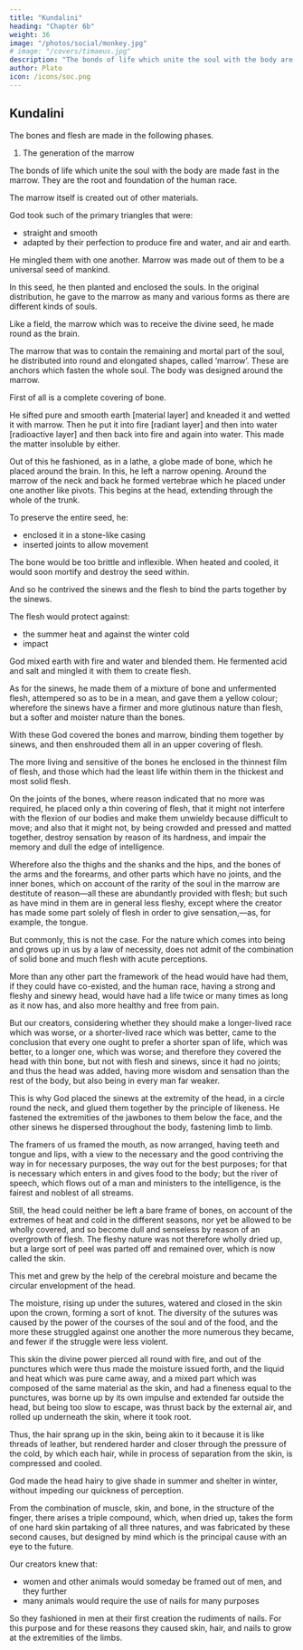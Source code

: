 ```yaml
---
title: "Kundalini"
heading: "Chapter 6b"
weight: 36
image: "/photos/social/monkey.jpg"
# image: "/covers/timaeus.jpg"
description: "The bonds of life which unite the soul with the body are made fast in the marrow. They are the root and foundation of the human race"
author: Plato
icon: /icons/soc.png
---
```



## Kundalini

The bones and flesh are made in the following phases. 

1. The generation of the marrow

The bonds of life which unite the soul with the body are made fast in the marrow. They are the root and foundation of the human race.

The marrow itself is created out of other materials.

God took such of the primary triangles that were:
- straight and smooth
- adapted by their perfection to produce fire and water, and air and earth. 

He <!-- separated these from their kinds, and --> mingled them <!-- in due proportions --> with one another. Marrow was made out of them to be a universal seed of mankind. 

In this seed, he then planted and enclosed the souls. In the original distribution, he gave to the marrow as many and various forms as there are different kinds of souls. 

Like a field, the marrow which was to receive the divine seed, he made round as the brain. 

<!-- , and called that portion of the marrow, brain, intending that, when an animal was perfected, the vessel containing this substance should be the head. -->

The marrow that was to contain the remaining and mortal part of the soul, he distributed into  round and elongated shapes, called ‘marrow’. These are anchors which fasten the whole soul. The body was designed around the marrow. <!-- , he proceeded to fashion around them the entire framework of our body, constructing for the marrow, --> 

First of all is a complete covering of bone.

<!-- Bone was composed by him in the following manner. Having  -->

He sifted pure and smooth earth [material layer] and kneaded it and wetted it with marrow. Then he put it into fire [radiant layer] and then into water [radioactive layer] and then back into fire and again into water. This made the matter insoluble by either. 

Out of this he fashioned, as in a lathe, a globe made of bone, which he placed around the brain. In this, he left a narrow opening. Around the marrow of the neck and back he formed vertebrae which he placed under one another like pivots. This begins at the head, extending through the whole of the trunk.

To preserve the entire seed, he:
- enclosed it in a stone-like casing
- inserted joints to allow movement

<!-- , and using in the formation of them the power of the other or diverse as an intermediate nature, that they might have motion and flexure. --> 

The bone would be too brittle and inflexible. When heated and cooled, it would soon mortify and destroy the seed within. 

And so he contrived the sinews and the flesh to bind the parts together by the sinews. 

<!--  which admitted of being stretched and relaxed about the vertebrae, he might thus make the body capable of flexion and extension, while  -->

The flesh would protect against:
- the summer heat and against the winter cold
- impact

<!-- , softly and easily yielding to external bodies, like articles made of felt; and containing in itself a warm moisture which in summer exudes and makes the surface damp, would impart a natural coolness to the whole body; and again in winter by the help of this internal warmth would form a very tolerable defence against the frost which surrounds it and attacks it from without. He who modelled us, considering these things,  -->

God mixed earth with fire and water and blended them. He fermented acid and salt and mingled it with them to create flesh.

As for the sinews, he made them of a mixture of bone and unfermented flesh, attempered so as to be in a mean, and gave them a yellow colour; wherefore the sinews have a firmer and more glutinous nature than flesh, but a softer and moister nature than the bones. 

With these God covered the bones and marrow, binding them together by sinews, and then enshrouded them all in an upper covering of flesh. 

The more living and sensitive of the bones he enclosed in the thinnest film of flesh, and those which had the least life within them in the thickest and most solid flesh.


On the joints of the bones, where reason indicated that no more was required, he placed only a thin covering of flesh, that it might not interfere with the flexion of our bodies and make them unwieldy because difficult to move; and also that it might not, by being crowded and pressed and matted together, destroy sensation by reason of its hardness, and impair the memory and dull the edge of intelligence.

Wherefore also the thighs and the shanks and the hips, and the bones of the arms and the forearms, and other parts which have no joints, and the inner bones, which on account of the rarity of the soul in the marrow are destitute of reason—all these are abundantly provided with flesh; but such as have mind in them are in general less fleshy, except where the creator has made some part solely of flesh in order to give sensation,—as, for example, the tongue. 

But commonly, this is not the case. For the nature which comes into being and grows up in us by a law of necessity, does not admit of the combination of solid bone and much flesh with acute perceptions.

More than any other part the framework of the head would have had them, if they could have co-existed, and the human race, having a strong and fleshy and sinewy head, would have had a life twice or many times as long as it now has, and also more healthy and free from pain. 

But our creators, considering whether they should make a longer-lived race which was worse, or a shorter-lived race which was better, came to the conclusion that every one ought to prefer a shorter span of life, which was better, to a longer one, which was worse; and therefore they covered the head with thin bone, but not with flesh and sinews, since it had no joints; and thus the head was added, having more wisdom and sensation than the rest of the body, but also being in every man far weaker. 

This is why God placed the sinews at the extremity of the head, in a circle round the neck, and glued them together by the principle of likeness. He fastened the extremities of the jawbones to them below the face, and the other sinews he dispersed throughout the body, fastening limb to limb. 

The framers of us framed the mouth, as now arranged, having teeth and tongue and lips, with a view to the necessary and the good contriving the way in for necessary purposes, the way out for the best purposes; for that is necessary which enters in and gives food to the body; but the river of speech, which flows out of a man and ministers to the intelligence, is the fairest and noblest of all streams. 

Still, the head could neither be left a bare frame of bones, on account of the extremes of heat and cold in the different seasons, nor yet be allowed to be wholly covered, and so become dull and senseless by reason of an overgrowth of flesh. The fleshy nature was not therefore wholly dried up, but a large sort of peel was parted off and remained over, which is now called the skin. 

This met and grew by the help of the cerebral moisture and became the circular envelopment of the head. 

The moisture, rising up under the sutures, watered and closed in the skin upon the crown, forming a sort of knot. The diversity of the sutures was caused by the power of the courses of the soul and of the food, and the more these struggled against one another the more numerous they became, and fewer if the struggle were less violent. 

This skin the divine power pierced all round with fire, and out of the punctures which were thus made the moisture issued forth, and the liquid and heat which was pure came away, and a mixed part which was composed of the same material as the skin, and had a fineness equal to the punctures, was borne up by its own impulse and extended far outside the head, but being too slow to escape, was thrust back by the external air, and rolled up underneath the skin, where it took root. 

Thus, the hair sprang up in the skin, being akin to it because it is like threads of leather, but rendered harder and closer through the pressure of the cold, by which each hair, while in process of separation from the skin, is compressed and cooled.

God made the head hairy<!-- , making use of the causes which I have mentioned, and reflecting also that instead of flesh the brain needed the hair to be a light covering or guard, which would --> to give shade in summer and shelter in winter, without impeding our quickness of perception. 

From the combination of muscle, skin, and bone, in the structure of the finger, there arises a triple compound, which, when dried up, takes the form of one hard skin partaking of all three natures, and was fabricated by these second causes, but designed by mind which is the principal cause with an eye to the future. 

Our creators knew that:
- women and other animals would someday be framed out of men, and they further 
- many animals would require the use of nails for many purposes

So they fashioned in men at their first creation the rudiments of nails. For this purpose and for these reasons they caused skin, hair, and nails to grow at the extremities of the limbs.


